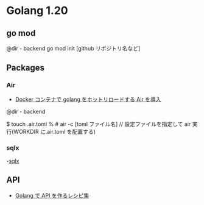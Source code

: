 # Golang 1.20

## go mod

@dir - backend
go mod init [github リポジトリ名など]

## Packages

### Air

- [Docker コンテナで golang をホットリロードする Air を導入](https://zenn.dev/ajapa/articles/bc399c7e4c0def)

@dir - backend

$ touch .air.toml
% # air -c [toml ファイル名] // 設定ファイルを指定して air 実行(WORKDIR に.air.toml を配置する)

### sqlx

-[sqlx](https://pkg.go.dev/github.com/jmoiron/sqlx)

## API

- [Golang で API を作るレシピ集](https://qiita.com/2san/items/7fd4fc50e01dd5b994d2)
